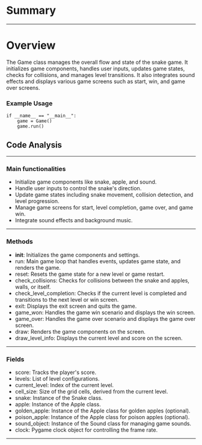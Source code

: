 # Summary

---

# Overview
The Game class manages the overall flow and state of the snake game. It initializes game components, handles user inputs, updates game states, checks for collisions, and manages level transitions. It also integrates sound effects and displays various game screens such as start, win, and game over screens.

### Example Usage
```
if __name__ == "__main__":
    game = Game()
    game.run()
```

## Code Analysis

---

### Main functionalities
- Initialize game components like snake, apple, and sound.
- Handle user inputs to control the snake's direction.
- Update game states including snake movement, collision detection, and level progression.
- Manage game screens for start, level completion, game over, and game win.
- Integrate sound effects and background music.

---

### Methods
- __init__: Initializes the game components and settings.
- run: Main game loop that handles events, updates game state, and renders the game.
- reset: Resets the game state for a new level or game restart.
- check_collisions: Checks for collisions between the snake and apples, walls, or itself.
- check_level_completion: Checks if the current level is completed and transitions to the next level or win screen.
- exit: Displays the exit screen and quits the game.
- game_won: Handles the game win scenario and displays the win screen.
- game_over: Handles the game over scenario and displays the game over screen.
- draw: Renders the game components on the screen.
- draw_level_info: Displays the current level and score on the screen.
 
---

### Fields

- score: Tracks the player's score.
- levels: List of level configurations.
- current_level: Index of the current level.
- cell_size: Size of the grid cells, derived from the current level.
- snake: Instance of the Snake class.
- apple: Instance of the Apple class.
- golden_apple: Instance of the Apple class for golden apples (optional).
- poison_apple: Instance of the Apple class for poison apples (optional).
- sound_object: Instance of the Sound class for managing game sounds.
- clock: Pygame clock object for controlling the frame rate.

--- 
